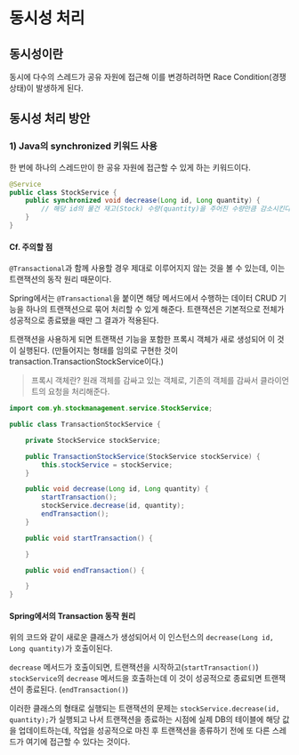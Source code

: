 # 동시성 처리
## 동시성이란
동시에 다수의 스레드가 공유 자원에 접근해 이를 변경하려하면 Race Condition(경쟁 상태)이 발생하게 된다.
## 동시성 처리 방안
### 1) Java의 synchronized 키워드 사용
한 번에 하나의 스레드만이 한 공유 자원에 접근할 수 있게 하는 키워드이다.
```java
@Service
public class StockService {
    public synchronized void decrease(Long id, Long quantity) {
        // 해당 id의 물건 재고(Stock) 수량(quantity)을 주어진 수량만큼 감소시킨다.
    }
}
```
#### Cf. 주의할 점
`@Transactional`과 함께 사용할 경우 제대로 이루어지지 않는 것을 볼 수 있는데, 이는 트랜잭션의 동작 원리 때문이다. 

Spring에서는 `@Transactional`을 붙이면 해당 메서드에서 수행하는 데이터 CRUD 기능을 하나의 트랜잭션으로 묶어 처리할 수 있게 해준다. 트랜잭션은 기본적으로 전체가 성공적으로 종료됐을 때만 그 결과가 적용된다.

트랜잭션을 사용하게 되면 트랜잭션 기능을 포함한 프록시 객체가 새로 생성되어 이 것이 실행된다. (만들어지는 형태를 임의로 구현한 것이 transaction.TransactionStockService이다.)

> 프록시 객체란?
> 원래 객체를 감싸고 있는 객체로, 기존의 객체를 감싸서 클라이언트의 요청을 처리해준다.

```java
import com.yh.stockmanagement.service.StockService;

public class TransactionStockService {

    private StockService stockService;

    public TransactionStockService(StockService stockService) {
        this.stockService = stockService;
    }

    public void decrease(Long id, Long quantity) {
        startTransaction();
        stockService.decrease(id, quantity);
        endTransaction();
    }

    public void startTransaction() {

    }

    public void endTransaction() {

    }
}
```
#### Spring에서의 Transaction 동작 원리
위의 코드와 같이 새로운 클래스가 생성되어서 이 인스턴스의 `decrease(Long id, Long quantity)`가 호출이된다.

`decrease` 메서드가 호출이되면, 트랜잭션을 시작하고(`startTransaction()`) `stockService`의 `decrease` 메서드을 호출하는데 이 것이 성공적으로 종료되면 트랜잭션이 종료된다. (`endTransaction()`)

이러한 클래스의 형태로 실행되는 트랜잭션의 문제는 `stockService.decrease(id, quantity);`가 실행되고 나서 트랜잭션을 종료하는 시점에 실제 DB의 테이블에 해당 값을 업데이트하는데, 작업을 성공적으로 마친 후 트랜잭션을 종류하기 전에 또 다른 스레드가 여기에 접근할 수 있다는 것이다.
